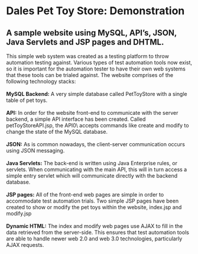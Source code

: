 # Dales Pet Toy Store: Demonstration
## A sample website using MySQL, API’s, JSON, Java Servlets and JSP pages and DHTML.
This simple web system was created as a testing platform to throw automation testing against. Various types of test automation tools now exist, so it is important for the automation tester to have their own web systems that these tools can be trialed against. The website  comprises of the following technology stacks:<br /><br />
**MySQL Backend:** A very simple database called PetToyStore with a single table of pet toys.<br /><br />
**API:** In order for the website front-end to communicate with the server backend, a simple API interface has been created. Called petToyStoreAPI.jsp, the API0\ accepts commands like create and modify to change the state of the MySQL database.<br /><br />
**JSON:** As is common nowadays, the client-server communication occurs using JSON messaging.<br /><br />
**Java Servlets:** The back-end is written using Java Enterprise rules, or servlets. When communicating with the main API, this will in turn access a simple entry servlet which will communicate directly with the backend database.<br /><br />
**JSP pages:** All of the front-end web pages are simple in order to accommodate test automation trials. Two simple JSP pages have been created to show or modify the pet toys within the website, index.jsp and modify.jsp<br /><br />
**Dynamic HTML:** The index and modify web pages use AJAX to fill in the data retrieved from the server-side. This ensures that test automation tools are able to handle newer web 2.0 and web 3.0 technologies, particularly AJAX requests.<br /><br />
